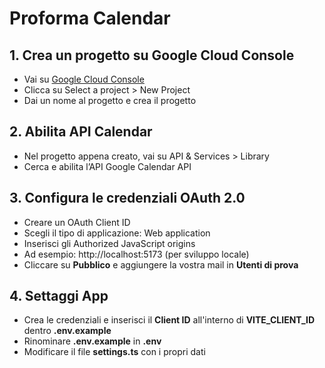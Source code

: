 # Proforma Calendar

## 1. Crea un progetto su Google Cloud Console
   - Vai su [Google Cloud Console](https://console.cloud.google.com/)
   - Clicca su Select a project > New Project
   - Dai un nome al progetto e crea il progetto

## 2. Abilita API Calendar
   - Nel progetto appena creato, vai su API & Services > Library
   - Cerca e abilita l’API Google Calendar API

## 3. Configura le credenziali OAuth 2.0
   - Creare un OAuth Client ID
   - Scegli il tipo di applicazione: Web application
   - Inserisci gli Authorized JavaScript origins
   - Ad esempio: http://localhost:5173 (per sviluppo locale)
   - Cliccare su **Pubblico** e aggiungere la vostra mail in **Utenti di prova** 

## 4. Settaggi App 
   - Crea le credenziali e inserisci il **Client ID** all'interno di **VITE_CLIENT_ID** dentro **.env.example**
   - Rinominare **.env.example** in **.env**
   - Modificare il file **settings.ts** con i propri dati 
